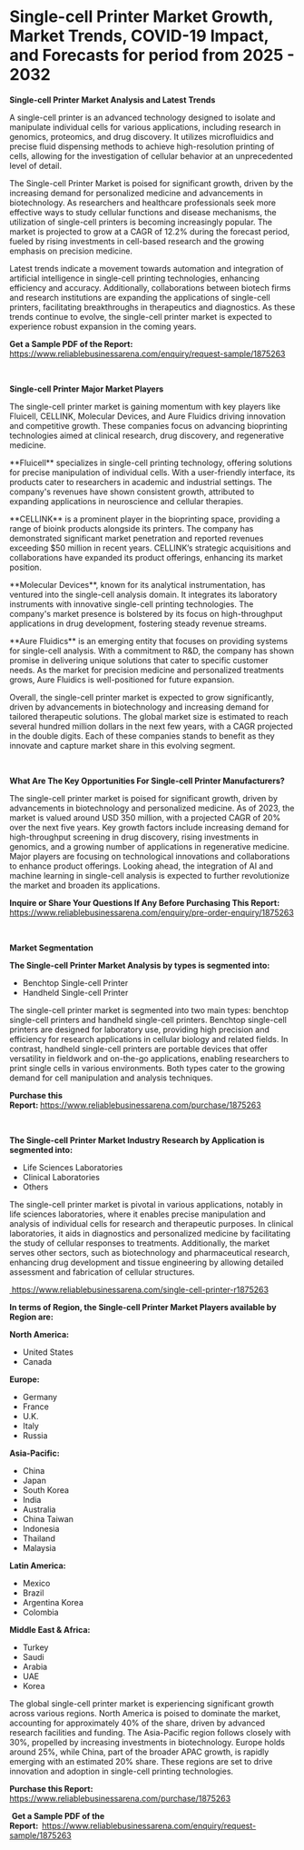<p><h1>Single-cell Printer Market Growth, Market Trends, COVID-19 Impact, and Forecasts for period from 2025 - 2032</h1></p><p><strong>Single-cell Printer Market Analysis and Latest Trends</strong></p>
<p><p>A single-cell printer is an advanced technology designed to isolate and manipulate individual cells for various applications, including research in genomics, proteomics, and drug discovery. It utilizes microfluidics and precise fluid dispensing methods to achieve high-resolution printing of cells, allowing for the investigation of cellular behavior at an unprecedented level of detail. </p><p>The Single-cell Printer Market is poised for significant growth, driven by the increasing demand for personalized medicine and advancements in biotechnology. As researchers and healthcare professionals seek more effective ways to study cellular functions and disease mechanisms, the utilization of single-cell printers is becoming increasingly popular. The market is projected to grow at a CAGR of 12.2% during the forecast period, fueled by rising investments in cell-based research and the growing emphasis on precision medicine.</p><p>Latest trends indicate a movement towards automation and integration of artificial intelligence in single-cell printing technologies, enhancing efficiency and accuracy. Additionally, collaborations between biotech firms and research institutions are expanding the applications of single-cell printers, facilitating breakthroughs in therapeutics and diagnostics. As these trends continue to evolve, the single-cell printer market is expected to experience robust expansion in the coming years.</p></p>
<p><strong>Get a Sample PDF of the Report:&nbsp;</strong> <a href="https://www.reliablebusinessarena.com/enquiry/request-sample/1875263?utm_campaign=3184&utm_medium=2&utm_source=Github&utm_content=ia&utm_term=12042025&utm_id=single-cell-printer">https://www.reliablebusinessarena.com/enquiry/request-sample/1875263</a></p>
<p>&nbsp;</p>
<p><strong>Single-cell Printer Major Market Players</strong></p>
<p><p>The single-cell printer market is gaining momentum with key players like Fluicell, CELLINK, Molecular Devices, and Aure Fluidics driving innovation and competitive growth. These companies focus on advancing bioprinting technologies aimed at clinical research, drug discovery, and regenerative medicine.</p><p>**Fluicell** specializes in single-cell printing technology, offering solutions for precise manipulation of individual cells. With a user-friendly interface, its products cater to researchers in academic and industrial settings. The company's revenues have shown consistent growth, attributed to expanding applications in neuroscience and cellular therapies.</p><p>**CELLINK** is a prominent player in the bioprinting space, providing a range of bioink products alongside its printers. The company has demonstrated significant market penetration and reported revenues exceeding $50 million in recent years. CELLINK’s strategic acquisitions and collaborations have expanded its product offerings, enhancing its market position.</p><p>**Molecular Devices**, known for its analytical instrumentation, has ventured into the single-cell analysis domain. It integrates its laboratory instruments with innovative single-cell printing technologies. The company's market presence is bolstered by its focus on high-throughput applications in drug development, fostering steady revenue streams.</p><p>**Aure Fluidics** is an emerging entity that focuses on providing systems for single-cell analysis. With a commitment to R&D, the company has shown promise in delivering unique solutions that cater to specific customer needs. As the market for precision medicine and personalized treatments grows, Aure Fluidics is well-positioned for future expansion.</p><p>Overall, the single-cell printer market is expected to grow significantly, driven by advancements in biotechnology and increasing demand for tailored therapeutic solutions. The global market size is estimated to reach several hundred million dollars in the next few years, with a CAGR projected in the double digits. Each of these companies stands to benefit as they innovate and capture market share in this evolving segment.</p></p>
<p>&nbsp;</p>
<p><strong>What Are The Key Opportunities For Single-cell Printer Manufacturers?</strong></p>
<p><p>The single-cell printer market is poised for significant growth, driven by advancements in biotechnology and personalized medicine. As of 2023, the market is valued around USD 350 million, with a projected CAGR of 20% over the next five years. Key growth factors include increasing demand for high-throughput screening in drug discovery, rising investments in genomics, and a growing number of applications in regenerative medicine. Major players are focusing on technological innovations and collaborations to enhance product offerings. Looking ahead, the integration of AI and machine learning in single-cell analysis is expected to further revolutionize the market and broaden its applications.</p></p>
<p><strong>Inquire or Share Your Questions If Any Before Purchasing This Report:</strong> <a href="https://www.reliablebusinessarena.com/enquiry/pre-order-enquiry/1875263?utm_campaign=3184&utm_medium=2&utm_source=Github&utm_content=ia&utm_term=12042025&utm_id=single-cell-printer">https://www.reliablebusinessarena.com/enquiry/pre-order-enquiry/1875263</a></p>
<p>&nbsp;</p>
<p><strong>Market Segmentation</strong></p>
<p><strong>The Single-cell Printer Market Analysis by types is segmented into:</strong></p>
<p><ul><li>Benchtop Single-cell Printer</li><li>Handheld Single-cell Printer</li></ul></p>
<p><p>The single-cell printer market is segmented into two main types: benchtop single-cell printers and handheld single-cell printers. Benchtop single-cell printers are designed for laboratory use, providing high precision and efficiency for research applications in cellular biology and related fields. In contrast, handheld single-cell printers are portable devices that offer versatility in fieldwork and on-the-go applications, enabling researchers to print single cells in various environments. Both types cater to the growing demand for cell manipulation and analysis techniques.</p></p>
<p><strong>Purchase this Report:&nbsp;</strong><a href="https://www.reliablebusinessarena.com/purchase/1875263?utm_campaign=3184&utm_medium=2&utm_source=Github&utm_content=ia&utm_term=12042025&utm_id=single-cell-printer">https://www.reliablebusinessarena.com/purchase/1875263</a></p>
<p>&nbsp;</p>
<p><strong>The Single-cell Printer Market Industry Research by Application is segmented into:</strong></p>
<p><ul><li>Life Sciences Laboratories</li><li>Clinical Laboratories</li><li>Others</li></ul></p>
<p><p>The single-cell printer market is pivotal in various applications, notably in life sciences laboratories, where it enables precise manipulation and analysis of individual cells for research and therapeutic purposes. In clinical laboratories, it aids in diagnostics and personalized medicine by facilitating the study of cellular responses to treatments. Additionally, the market serves other sectors, such as biotechnology and pharmaceutical research, enhancing drug development and tissue engineering by allowing detailed assessment and fabrication of cellular structures.</p></p>
<p><a href="https://www.reliablebusinessarena.com/single-cell-printer-r1875263?utm_campaign=3184&utm_medium=2&utm_source=Github&utm_content=ia&utm_term=12042025&utm_id=single-cell-printer">&nbsp;https://www.reliablebusinessarena.com/single-cell-printer-r1875263</a></p>
<p><strong>In terms of Region, the Single-cell Printer Market Players available by Region are:</strong></p>
<p>
    <p> <strong> North America: </strong>
        <ul>
            <li>United States</li>
            <li>Canada</li>
        </ul>
        </p> 
    <p> <strong> Europe: </strong>
        <ul>
            <li>Germany</li>
            <li>France</li>
            <li>U.K.</li>
            <li>Italy</li>
            <li>Russia</li>
        </ul>
        </p> 
    <p> <strong> Asia-Pacific: </strong>
        <ul>
            <li>China</li>
            <li>Japan</li>
            <li>South Korea</li>
            <li>India</li>
            <li>Australia</li>
            <li>China Taiwan</li>
            <li>Indonesia</li>
            <li>Thailand</li>
            <li>Malaysia</li>
        </ul>
        </p> 
    <p> <strong> Latin America: </strong>
        <ul>
            <li>Mexico</li>
            <li>Brazil</li>
            <li>Argentina Korea</li>
            <li>Colombia</li>
        </ul>
        </p> 
    <p> <strong> Middle East & Africa: </strong>
        <ul>
            <li>Turkey</li>
            <li>Saudi</li>
            <li>Arabia</li>
            <li>UAE</li>
            <li>Korea</li>
        </ul>
    </p>
    </p>
<p><p>The global single-cell printer market is experiencing significant growth across various regions. North America is poised to dominate the market, accounting for approximately 40% of the share, driven by advanced research facilities and funding. The Asia-Pacific region follows closely with 30%, propelled by increasing investments in biotechnology. Europe holds around 25%, while China, part of the broader APAC growth, is rapidly emerging with an estimated 20% share. These regions are set to drive innovation and adoption in single-cell printing technologies.</p></p>
<p><strong>Purchase this Report: </strong><a href="https://www.reliablebusinessarena.com/purchase/1875263?utm_campaign=3184&utm_medium=2&utm_source=Github&utm_content=ia&utm_term=12042025&utm_id=single-cell-printer">https://www.reliablebusinessarena.com/purchase/1875263</a></p>
<p>&nbsp;<strong>Get a Sample PDF of the Report:&nbsp;&nbsp;</strong><a href="https://www.reliablebusinessarena.com/enquiry/request-sample/1875263?utm_campaign=3184&utm_medium=2&utm_source=Github&utm_content=ia&utm_term=12042025&utm_id=single-cell-printer">https://www.reliablebusinessarena.com/enquiry/request-sample/1875263</a></p>
<p><strong></strong></p>
<p><p></p><p></p><p></p></p>